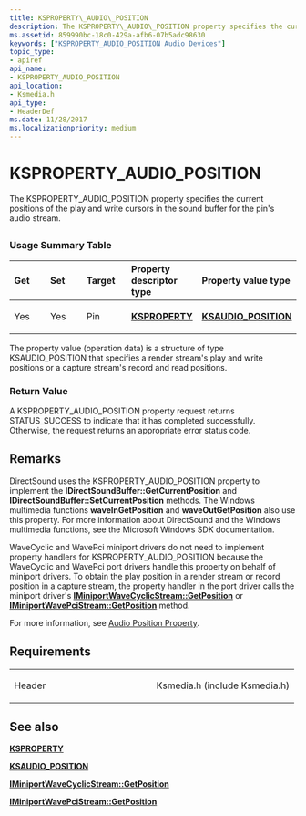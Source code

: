 ```yaml
---
title: KSPROPERTY\_AUDIO\_POSITION
description: The KSPROPERTY\_AUDIO\_POSITION property specifies the current positions of the play and write cursors in the sound buffer for the pin's audio stream.
ms.assetid: 859990bc-18c0-429a-afb6-07b5adc98630
keywords: ["KSPROPERTY_AUDIO_POSITION Audio Devices"]
topic_type:
- apiref
api_name:
- KSPROPERTY_AUDIO_POSITION
api_location:
- Ksmedia.h
api_type:
- HeaderDef
ms.date: 11/28/2017
ms.localizationpriority: medium
---
```


# KSPROPERTY\_AUDIO\_POSITION


The KSPROPERTY\_AUDIO\_POSITION property specifies the current positions of the play and write cursors in the sound buffer for the pin's audio stream.

## <span id="ddk_ksproperty_audio_position_ks"></span><span id="DDK_KSPROPERTY_AUDIO_POSITION_KS"></span>


### <span id="Usage_Summary_Table"></span><span id="usage_summary_table"></span><span id="USAGE_SUMMARY_TABLE"></span>Usage Summary Table

<table>
<colgroup>
<col width="20%" />
<col width="20%" />
<col width="20%" />
<col width="20%" />
<col width="20%" />
</colgroup>
<thead>
<tr class="header">
<th align="left">Get</th>
<th align="left">Set</th>
<th align="left">Target</th>
<th align="left">Property descriptor type</th>
<th align="left">Property value type</th>
</tr>
</thead>
<tbody>
<tr class="odd">
<td align="left"><p>Yes</p></td>
<td align="left"><p>Yes</p></td>
<td align="left"><p>Pin</p></td>
<td align="left"><p><a href="https://docs.microsoft.com/previous-versions/ff564262(v=vs.85)" data-raw-source="[&lt;strong&gt;KSPROPERTY&lt;/strong&gt;](/previous-versions/ff564262(v=vs.85))"><strong>KSPROPERTY</strong></a></p></td>
<td align="left"><p><a href="https://docs.microsoft.com/windows-hardware/drivers/ddi/ksmedia/ns-ksmedia-ksaudio_position" data-raw-source="[&lt;strong&gt;KSAUDIO_POSITION&lt;/strong&gt;](/windows-hardware/drivers/ddi/ksmedia/ns-ksmedia-ksaudio_position)"><strong>KSAUDIO_POSITION</strong></a></p></td>
</tr>
</tbody>
</table>

 

The property value (operation data) is a structure of type KSAUDIO\_POSITION that specifies a render stream's play and write positions or a capture stream's record and read positions.

### <span id="Return_Value"></span><span id="return_value"></span><span id="RETURN_VALUE"></span>Return Value

A KSPROPERTY\_AUDIO\_POSITION property request returns STATUS\_SUCCESS to indicate that it has completed successfully. Otherwise, the request returns an appropriate error status code.

Remarks
-------

DirectSound uses the KSPROPERTY\_AUDIO\_POSITION property to implement the **IDirectSoundBuffer::GetCurrentPosition** and **IDirectSoundBuffer::SetCurrentPosition** methods. The Windows multimedia functions **waveInGetPosition** and **waveOutGetPosition** also use this property. For more information about DirectSound and the Windows multimedia functions, see the Microsoft Windows SDK documentation.

WaveCyclic and WavePci miniport drivers do not need to implement property handlers for KSPROPERTY\_AUDIO\_POSITION because the WaveCyclic and WavePci port drivers handle this property on behalf of miniport drivers. To obtain the play position in a render stream or record position in a capture stream, the property handler in the port driver calls the miniport driver's [**IMiniportWaveCyclicStream::GetPosition**](/windows-hardware/drivers/ddi/portcls/nf-portcls-iminiportwavecyclicstream-getposition) or [**IMiniportWavePciStream::GetPosition**](/windows-hardware/drivers/ddi/portcls/nf-portcls-iminiportwavepcistream-getposition) method.

For more information, see [Audio Position Property](./audio-position-property.md).

Requirements
------------

<table>
<colgroup>
<col width="50%" />
<col width="50%" />
</colgroup>
<tbody>
<tr class="odd">
<td align="left"><p>Header</p></td>
<td align="left">Ksmedia.h (include Ksmedia.h)</td>
</tr>
</tbody>
</table>

## <span id="see_also"></span>See also


[**KSPROPERTY**](/previous-versions/ff564262(v=vs.85))

[**KSAUDIO\_POSITION**](/windows-hardware/drivers/ddi/ksmedia/ns-ksmedia-ksaudio_position)

[**IMiniportWaveCyclicStream::GetPosition**](/windows-hardware/drivers/ddi/portcls/nf-portcls-iminiportwavecyclicstream-getposition)

[**IMiniportWavePciStream::GetPosition**](/windows-hardware/drivers/ddi/portcls/nf-portcls-iminiportwavepcistream-getposition)

 

